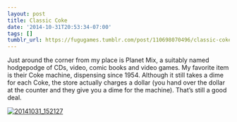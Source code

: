 ```yaml
---
layout: post
title: Classic Coke
date: '2014-10-31T20:53:34-07:00'
tags: []
tumblr_url: https://fugugames.tumblr.com/post/110698070496/classic-coke
---
```

Just around the corner from my place is Planet Mix, a suitably named hodgepodge of CDs, video, comic books and video games. My favorite item is their Coke machine, dispensing since 1954. Although it still takes a dime for each Coke, the store actually charges a dollar (you hand over the dollar at the counter and they give you a dime for the machine). That’s still a good deal.

[![20141031_152127](http://itshardtofondlepenguins.com/wp-content/uploads/2014/10/20141031_152127.jpg)](http://itshardtofondlepenguins.com/wp-content/uploads/2014/10/20141031_152127.jpg)

